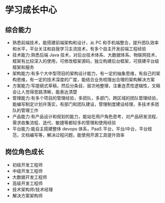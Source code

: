 # 学习成长中心

## 综合能力

- 熟悉前端技术，能搭建前端架构和设计，从 PC 和手机端整合，提升团队效率和水平，平台关注和自我学习主流技术，有多个自主开发前端工程经验
- 技术能力:熟悉后端 Java 技术，对后台技术体系、大数据体系、物联网技术、框架有比较深入的使用，可修改框架源码，独立构建后台框架，可搭建平台级框架和服务
- 架构能力:有多个大中型项目的架构设计能力，有一定的抽象思维，有自己的架构思维，有一定的技术深度的广度，能结合业务梳理出合理的架构解决方案
- 方案能力:写提纲式草稿，然后分条目、层次地整理，注重连贯性逻辑性，文稿会让人觉得思路清晰，能表达清楚
- 管理能力:有多个项目的管理经验，多团队，多部门，跨区域的团队管理经验，能编写制定计划并落实，有部门和团队建设，管理制度建设经理，多技术多团队的管理工作
- 产品能力:有产品设计和规划的能力，能站在用户角色思考，对产品研发流程、需求收集流程、迭代、敏捷等都较多的管理和使用经验
- 平台能力:能自主搭建整体 devops 体系，PaaS 平台，平台/中台，平台规范，文档编写等，解决过程问题，能使用开源工具提升效率

## 岗位角色成长

- 初级开发工程师
- 中级开发工程师
- 大数据开发工程师
- 高级开发工程师
- 技术架构师/技术经理
- 解决方案架构师

